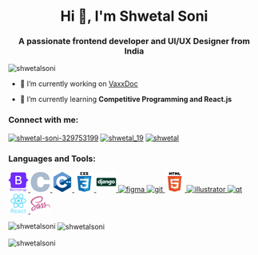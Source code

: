 <h1 align="center">Hi 👋, I'm Shwetal Soni</h1>
<h3 align="center">A passionate frontend developer and UI/UX Designer from India</h3>

<p align="left"> <img src="https://komarev.com/ghpvc/?username=shwetalsoni&label=Profile%20views&color=0e75b6&style=flat" alt="shwetalsoni" /> </p>

- 🔭 I’m currently working on [VaxxDoc](https://github.com/shwetalsoni/VaxxDoc)

- 🌱 I’m currently learning **Competitive Programming and React.js**

<h3 align="left">Connect with me:</h3>
<p align="left">
<a href="https://linkedin.com/in/shwetal-soni-329753199" target="blank"><img align="center" src="https://cdn.jsdelivr.net/npm/simple-icons@3.0.1/icons/linkedin.svg" alt="shwetal-soni-329753199" height="30" width="40" /></a>
<a href="https://www.codechef.com/users/shwetal_19" target="blank"><img align="center" src="https://cdn.jsdelivr.net/npm/simple-icons@3.1.0/icons/codechef.svg" alt="shwetal_19" height="30" width="40" /></a>
<a href="https://codeforces.com/profile/shwetal" target="blank"><img align="center" src="https://cdn.jsdelivr.net/npm/simple-icons@3.0.1/icons/codeforces.svg" alt="shwetal" height="30" width="40" /></a>
</p>

<h3 align="left">Languages and Tools:</h3>
<p align="left"> <a href="https://getbootstrap.com" target="_blank"> <img src="https://raw.githubusercontent.com/devicons/devicon/master/icons/bootstrap/bootstrap-plain-wordmark.svg" alt="bootstrap" width="40" height="40"/> </a> <a href="https://www.cprogramming.com/" target="_blank"> <img src="https://raw.githubusercontent.com/devicons/devicon/master/icons/c/c-original.svg" alt="c" width="40" height="40"/> </a> <a href="https://www.w3schools.com/cpp/" target="_blank"> <img src="https://raw.githubusercontent.com/devicons/devicon/master/icons/cplusplus/cplusplus-original.svg" alt="cplusplus" width="40" height="40"/> </a> <a href="https://www.w3schools.com/css/" target="_blank"> <img src="https://raw.githubusercontent.com/devicons/devicon/master/icons/css3/css3-original-wordmark.svg" alt="css3" width="40" height="40"/> </a> <a href="https://www.djangoproject.com/" target="_blank"> <img src="https://raw.githubusercontent.com/devicons/devicon/master/icons/django/django-original.svg" alt="django" width="40" height="40"/> </a> <a href="https://www.figma.com/" target="_blank"> <img src="https://www.vectorlogo.zone/logos/figma/figma-icon.svg" alt="figma" width="40" height="40"/> </a> <a href="https://git-scm.com/" target="_blank"> <img src="https://www.vectorlogo.zone/logos/git-scm/git-scm-icon.svg" alt="git" width="40" height="40"/> </a> <a href="https://www.w3.org/html/" target="_blank"> <img src="https://raw.githubusercontent.com/devicons/devicon/master/icons/html5/html5-original-wordmark.svg" alt="html5" width="40" height="40"/> </a> <a href="https://www.adobe.com/in/products/illustrator.html" target="_blank"> <img src="https://www.vectorlogo.zone/logos/adobe_illustrator/adobe_illustrator-icon.svg" alt="illustrator" width="40" height="40"/> </a> <a href="https://www.qt.io/" target="_blank"> <img src="https://upload.wikimedia.org/wikipedia/commons/0/0b/Qt_logo_2016.svg" alt="qt" width="40" height="40"/> </a> <a href="https://reactjs.org/" target="_blank"> <img src="https://raw.githubusercontent.com/devicons/devicon/master/icons/react/react-original-wordmark.svg" alt="react" width="40" height="40"/> </a> <a href="https://sass-lang.com" target="_blank"> <img src="https://raw.githubusercontent.com/devicons/devicon/master/icons/sass/sass-original.svg" alt="sass" width="40" height="40"/> </a> </p>

<p><img align="left" src="https://github-readme-stats.vercel.app/api/top-langs?username=shwetalsoni&show_icons=true&locale=en&layout=compact" alt="shwetalsoni" /></p>

<p>&nbsp;<img align="center" src="https://github-readme-stats.vercel.app/api?username=shwetalsoni&show_icons=true&locale=en" alt="shwetalsoni" /></p>

<p><img align="center" src="https://github-readme-streak-stats.herokuapp.com/?user=shwetalsoni&" alt="shwetalsoni" /></p>
